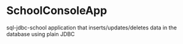 # SchoolConsoleApp

sql-jdbc-school application  that inserts/updates/deletes data in the database using plain JDBC
